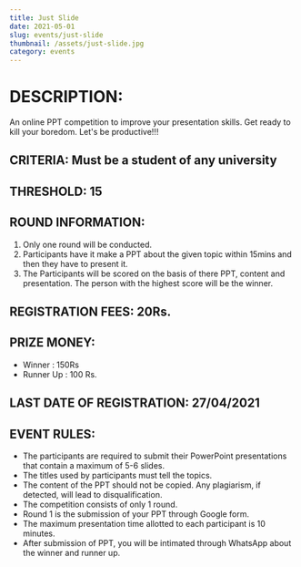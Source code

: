 ```yaml
---
title: Just Slide
date: 2021-05-01
slug: events/just-slide
thumbnail: /assets/just-slide.jpg
category: events
---
```

# DESCRIPTION: 

An online PPT competition to improve your presentation skills. Get ready to kill your boredom. Let's be productive!!!

## CRITERIA: Must be a student of any university

## THRESHOLD: 15

## ROUND INFORMATION: 

1. Only one round will be conducted.
2. Participants have it make a PPT about the given topic within 15mins and then they have to present it.
3. The Participants will be scored on the basis of there PPT, content and presentation. The person with the highest score will be the winner.

## REGISTRATION FEES: 20Rs.

## PRIZE MONEY: 
- Winner : 150Rs
- Runner Up : 100 Rs.

## LAST DATE OF REGISTRATION: 27/04/2021

<!-- Whatsapp group link
https://chat.whatsapp.com/BKURDoJLnfl6UKYCajIbp1

Form link: 
https://forms.gle/mzoLTuJnHA1QnXez8 -->

## EVENT RULES:
- The participants are required to submit their PowerPoint presentations that contain a maximum of 5-6 slides.
- The titles used by participants must tell the topics.
- The content of the PPT should not be copied. Any plagiarism, if detected, will lead to disqualification.
- The competition consists of only 1 round.
- Round 1 is the submission of your PPT through Google form.
- The maximum presentation time allotted to each participant is 10 minutes.
- After submission of PPT, you will be intimated through WhatsApp about the winner and runner up.


